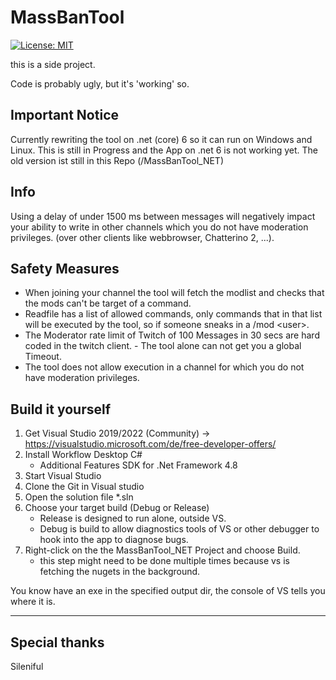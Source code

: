 # MassBanTool

[![License: MIT](https://img.shields.io/badge/License-MIT-yellow.svg)](https://github.com/SFFan123/MassBanTool/blob/master/LICENSE)


this is a side project.

Code is probably ugly, but it's 'working' so.

## Important Notice
Currently rewriting the tool on .net (core) 6 so it can run on Windows and Linux. This is still in Progress and the App on .net 6 is not working yet.
The old version ist still in this Repo (/MassBanTool_NET)

## Info
Using a delay of under 1500 ms between messages will negatively impact your ability to write in other channels which you do not have moderation privileges.
(over other clients like webbrowser, Chatterino 2, ...).


## Safety Measures
 - When joining your channel the tool will fetch the modlist and checks that the mods can't be target of a command.
 - Readfile has a list of allowed commands, only commands that in that list will be executed by the tool, so if someone sneaks in a /mod \<user>.
 - The Moderator rate limit of Twitch of 100 Messages in 30 secs are hard coded in the twitch client. - The tool alone can not get you a global Timeout.
 - The tool does not allow execution in a channel for which you do not have moderation privileges.
 

## Build it yourself

1. Get Visual Studio 2019/2022 (Community) -> https://visualstudio.microsoft.com/de/free-developer-offers/
2. Install Workflow Desktop C#
   - Additional Features SDK for .Net Framework 4.8
3. Start Visual Studio
4. Clone the Git in Visual studio
5. Open the solution file *.sln
6. Choose your target build (Debug or Release)
   - Release is designed to run alone, outside VS.
   - Debug is build to allow diagnostics tools of VS or other debugger to hook into the app to diagnose bugs.
7. Right-click on the the MassBanTool_NET Project and choose Build. 
   - this step might need to be done multiple times because vs is fetching the nugets in the background.

You know have an exe in the specified output dir, the console of VS tells you where it is.


<hr />

## Special thanks
Sileniful
